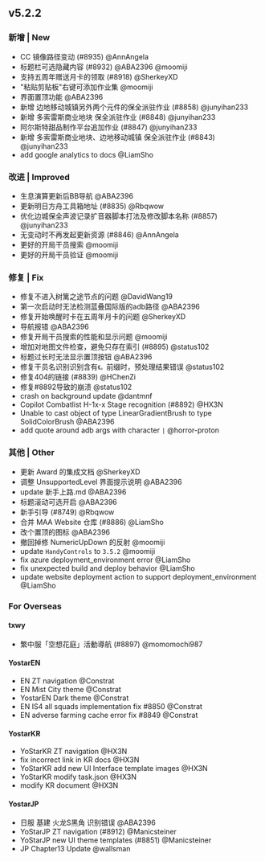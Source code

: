 ## v5.2.2

### 新增 | New

* CC 镜像路径变动 (#8935) @AnnAngela
* 标题栏可选隐藏内容 (#8932) @ABA2396 @moomiji
* 支持五周年赠送月卡的领取 (#8918) @SherkeyXD
* "粘贴剪贴板"右键可添加作业集 @moomiji
* 界面置顶功能 @ABA2396
* 新增 边地移动城镇另外两个元件的保全派驻作业 (#8858) @junyihan233
* 新增 多索雷斯商业地块 保全派驻作业 (#8848) @junyihan233
* 阿尔斯特甜品制作平台追加作业 (#8847) @junyihan233
* 新增 多索雷斯商业地块、边地移动城镇 保全派驻作业 (#8843) @junyihan233
* add google analytics to docs @LiamSho

### 改进 | Improved

* 生息演算更新后BB导航 @ABA2396
* 更新明日方舟工具箱地址 (#8835) @Rbqwow
* 优化边城保全声波记录扩音器脚本打法及修改脚本名称 (#8857) @junyihan233
* 无变动时不再发起更新资源 (#8846) @AnnAngela
* 更好的开局干员搜索 @moomiji
* 更好的开局干员验证 @moomiji

### 修复 | Fix

* 修复不进入树篱之途节点的问题 @DavidWang19
* 第一次启动时无法检测蓝叠国际版的adb路径 @ABA2396
* 修复开始唤醒时卡在五周年月卡的问题 @SherkeyXD
* 导航报错 @ABA2396
* 修复开局干员搜索的性能和显示问题 @moomiji
* 增加对地图文件检查，避免只存在索引 (#8895) @status102
* 标题过长时无法显示置顶按钮 @ABA2396
* 修复干员名识别识别含有`《。`前缀时，预处理结果错误 @status102
* 修复404的链接 (#8839) @HChenZi
* 修复#8892导致的崩溃 @status102
* crash on background update @dantmnf
* Copilot Combatlist H-1x-x Stage recognition (#8892) @HX3N
* Unable to cast object of type LinearGradientBrush to type SolidColorBrush @ABA2396
* add quote around adb args with character `|` @horror-proton

### 其他 | Other

* 更新 Award 的集成文档 @SherkeyXD
* 调整 UnsupportedLevel 界面提示说明 @ABA2396
* update 新手上路.md @ABA2396
* 标题滚动可选开启 @ABA2396
* 新手引导 (#8749) @Rbqwow
* 合并 MAA Website 仓库 (#8886) @LiamSho
* 改个置顶的图标 @ABA2396
* 撤回掉修 NumericUpDown 的反射 @moomiji
* update `HandyControls` to `3.5.2` @moomiji
* fix azure deployment_environment error @LiamSho
* fix unexpected build and deploy behavior @LiamSho
* update website deployment action to support deployment_environment @LiamSho

### For Overseas

#### txwy

* 繁中服「空想花庭」活動導航 (#8897) @momomochi987

#### YostarEN

* EN ZT navigation @Constrat
* EN Mist City theme @Constrat
* YostarEN Dark theme @Constrat
* EN IS4 all squads implementation fix #8850 @Constrat
* EN adverse farming cache error fix #8849 @Constrat

#### YostarKR

* YoStarKR ZT navigation @HX3N
* fix incorrect link in KR docs @HX3N
* YoStarKR add new UI Interface template images @HX3N
* YoStarKR modify task.json @HX3N
* modify KR document @HX3N

#### YostarJP

* 日服 基建 火龙S黑角 识别错误 @ABA2396
* YoStarJP ZT navigation (#8912) @Manicsteiner
* YoStarJP new UI theme templates (#8851) @Manicsteiner
* JP Chapter13 Update @wallsman
